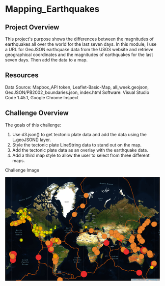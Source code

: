# Mapping_Earthquakes

## Project Overview
   
This project's purpose shows the differences between the magnitudes of earthquakes all over the world for the last seven days.  In this module, I use a URL for GeoJSON earthquake data from the USGS website and retrieve geographical coordinates and the magnitudes of earthquakes for the last seven days. Then add the data to a map.

## Resources
Data Source: Mapbox_API token, Leaflet-Basic-Map, all_week.geojson, GeoJSON/PB2002_boundaries.json, index.html Software: Visual Studio Code 1.45.1, Google Chrome Inspect

## Challenge Overview
The goals of this challenge:

1. Use d3.json() to get tectonic plate data and add the data using the L.geoJSON() layer.
2. Style the tectonic plate LineString data to stand out on the map.
3. Add the tectonic plate data as an overlay with the earthquake data.
4. Add a third map style to allow the user to select from three different maps.


Challenge Image

![](Images/Tectonic_Plates.png)

